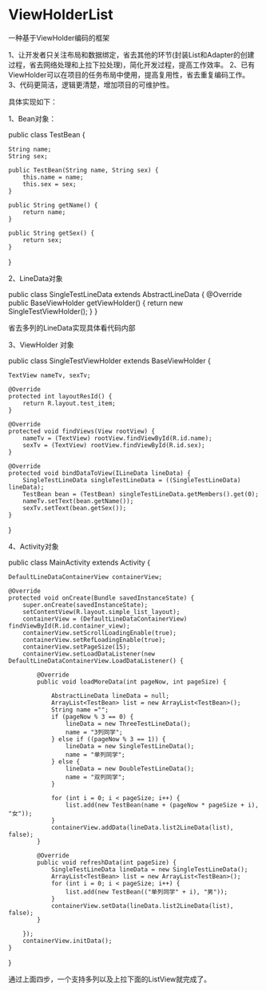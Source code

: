 # ViewHolderList


一种基于ViewHolder编码的框架

1、让开发者只关注布局和数据绑定，省去其他的环节(封装List和Adapter的创建过程，省去网络处理和上拉下拉处理)，简化开发过程，提高工作效率。
2、已有ViewHolder可以在项目的任务布局中使用，提高复用性，省去重复编码工作。
3、代码更简洁，逻辑更清楚，增加项目的可维护性。

具体实现如下：

1、Bean对象：

public class TestBean {

    String name;
    String sex;

    public TestBean(String name, String sex) {
        this.name = name;
        this.sex = sex;
    }

    public String getName() {
        return name;
    }

    public String getSex() {
        return sex;
    }
}

2、LineData对象

public class SingleTestLineData extends AbstractLineData {
    @Override
    public BaseViewHolder getViewHolder() {
        return new SingleTestViewHolder();
    }
}

省去多列的LineData实现具体看代码内部

3、ViewHolder 对象

public class SingleTestViewHolder extends BaseViewHolder {

    TextView nameTv, sexTv;

    @Override
    protected int layoutResId() {
        return R.layout.test_item;
    }

    @Override
    protected void findViews(View rootView) {
        nameTv = (TextView) rootView.findViewById(R.id.name);
        sexTv = (TextView) rootView.findViewById(R.id.sex);
    }

    @Override
    protected void bindDataToView(ILineData lineData) {
        SingleTestLineData singleTestLineData = ((SingleTestLineData) lineData);
        TestBean bean = (TestBean) singleTestLineData.getMembers().get(0);
        nameTv.setText(bean.getName());
        sexTv.setText(bean.getSex());
    }
}

4、Activity对象

public class MainActivity extends Activity {


    DefaultLineDataContainerView containerView;

    @Override
    protected void onCreate(Bundle savedInstanceState) {
        super.onCreate(savedInstanceState);
        setContentView(R.layout.simple_list_layout);
        containerView = (DefaultLineDataContainerView) findViewById(R.id.container_view);
        containerView.setScrollLoadingEnable(true);
        containerView.setRefLoadingEnable(true);
        containerView.setPageSize(15);
        containerView.setLoadDataListener(new DefaultLineDataContainerView.LoadDataListener() {

            @Override
            public void loadMoreData(int pageNow, int pageSize) {

                AbstractLineData lineData = null;
                ArrayList<TestBean> list = new ArrayList<TestBean>();
                String name ="";
                if (pageNow % 3 == 0) {
                    lineData = new ThreeTestLineData();
                    name = "3列同学";
                } else if ((pageNow % 3 == 1)) {
                    lineData = new SingleTestLineData();
                    name = "单列同学";
                } else {
                    lineData = new DoubleTestLineData();
                    name = "双列同学";
                }

                for (int i = 0; i < pageSize; i++) {
                    list.add(new TestBean(name + (pageNow * pageSize + i), "女"));
                }
                containerView.addData(lineData.list2LineData(list), false);
            }

            @Override
            public void refreshData(int pageSize) {
                SingleTestLineData lineData = new SingleTestLineData();
                ArrayList<TestBean> list = new ArrayList<TestBean>();
                for (int i = 0; i < pageSize; i++) {
                    list.add(new TestBean(("单列同学" + i), "男"));
                }
                containerView.setData(lineData.list2LineData(list), false);
            }

        });
        containerView.initData();
    }

}

通过上面四步，一个支持多列以及上拉下面的ListView就完成了。
